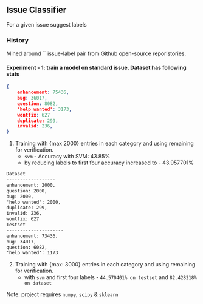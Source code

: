 Issue Classifier
------------------------
For a given issue suggest labels

### History
Mined around `` issue-label pair from Github open-source reporistories.

#### Experiment - 1: train a model on standard issue. Dataset has following stats
```json
{
    enhancement: 75436,
    bug: 36017,
    question: 8082,
    'help wanted': 3173,
    wontfix: 627
    duplicate: 299,
    invalid: 236,
}
```

1. Training with {max 2000} entries in each category and using remaining for verification.
    - `svm` - Accuracy with SVM: 43.85%
    - by reducing labels to first four accuracy increased to - 43.957701%
```md
Dataset
------------------
enhancement: 2000,
question: 2000,
bug: 2000,
'help wanted': 2000,
duplicate: 299,
invalid: 236,
wontfix: 627
Testset
---------------------
enhancement: 73436,
bug: 34017,
question: 6082,
'help wanted': 1173
  ```

2. Training with {max: 3000} entries in each category and using remaining for verification.
    - with `svm` and first four labels - `44.570401% on testset` and `82.428218% on dataset`


Note: project requires `numpy`, `scipy` & `sklearn`